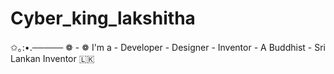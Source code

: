 # Cyber_king_lakshitha
✩｡:•.─────  ❁ - ❁    I'm a  - Developer - Designer - Inventor - A Buddhist - Sri Lankan Inventor 🇱🇰
